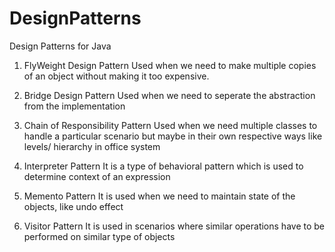 # DesignPatterns
Design Patterns for Java

1. FlyWeight Design Pattern
Used when we need to make multiple copies of an object without making it too expensive.

2. Bridge Design Pattern 
Used when we need to seperate the abstraction from the implementation 

3. Chain of Responsibility Pattern
Used when we need multiple classes to handle a particular scenario but maybe in their own respective ways like levels/ hierarchy in office system

4. Interpreter Pattern
It is a type of behavioral pattern which is used to determine context of an expression

5. Memento Pattern
It is used when we need to maintain state of the objects, like undo effect

6. Visitor Pattern
It is used in scenarios where similar operations have to be performed on similar type of objects